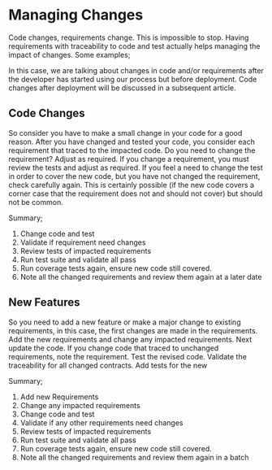 # Managing Changes

Code changes, requirements change.  This is impossible to stop. Having requirements with traceability to code and test actually helps managing the impact of changes.  Some examples;  


In this case, we are talking about changes in code and/or requirements after the developer has started using our process but before deployment.  Code changes after deployment will be discussed in a subsequent article.

## Code Changes

So consider you have to make a small change in your code for a good reason.  After you have changed and tested your code, you consider each requirement that traced to the impacted code.  Do you need to change the requirement? Adjust as required. If you change a requirement, you must review the tests and adjust as required.  If you feel a need to change the test in order to cover the new code, but you have not changed the requirement, check carefully again. This is certainly possible \(if the new code covers a corner case that the requirement does not and should not cover\) but should not be common.  


Summary;

1. Change code and test
2. Validate if requirement need changes
3. Review tests of impacted requirements
4. Run test suite and validate all pass
5. Run coverage tests again, ensure new code still covered.
6. Note all the changed requirements and review them again at a later date

## New Features

So you need to add a new feature or make a major change to existing requirements, in this case, the first changes are made in the requirements.  Add the new requirements and change any impacted requirements. Next update the code. If you change code that traced to unchanged requirements, note the requirement.  Test the revised code. Validate the traceability for all changed contracts. Add tests for the new  


Summary;

1. Add new Requirements
2. Change any impacted requirements
3. Change code and test
4. Validate if any other requirements need changes
5. Review tests of impacted requirements
6. Run test suite and validate all pass
7. Run coverage tests again, ensure new code still covered.
8. Note all the changed requirements and review them again in a batch

